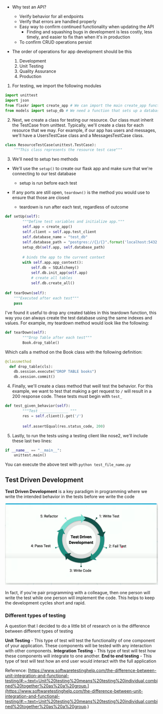 * Why test an API?
    * Verify behavior for all endpoints
    * Verify that errors are handled properly
    * Easy way to confirm continued functionality when updating the API
        * Finding and squashing bugs in development is less costly, less timely, and easier to fix than when it's in production
    * To confirm CRUD operations persist

* The order of operations for app development should be this
    1. Development
    2. Unit Testing 
    3. Quality Assurance
    4. Production

1. For testing, we import the following modules

```py
import unittest
import json
from flaskr import create_app # We can import the main create_app function
from models import setup_db # We need a function that sets up a database so that we can test CRUD
```

2. Next, we create a class for testing our resource. Our class must inherit the TestCase from unittest. Typically, we'll create a class for each resource that we may. For example, if our app has users and messages, we'll have a UsersTestCase class and a MessagesTestCase class.

```py
class ResourceTestCase(unittest.TestCase):
    """This class represents the resource test case"""
```

3. We'll need to setup two methods

* We'll use the `setup()` to create our flask app and make sure that we're connecting to our test database
    * setup is run before each test

* If any ports are still open, `teardown()` is the method you would use to ensure that those are closed
    * teardown is run after each test, regardless of outcome 

```py
def setUp(self):
        """Define test variables and initialize app."""
        self.app = create_app()
        self.client = self.app.test_client
        self.database_name = "test_db"
        self.database_path = "postgres://{}/{}".format('localhost:5432', self.database_name)
        setup_db(self.app, self.database_path)

        # binds the app to the current context
        with self.app.app_context():
            self.db = SQLAlchemy()
            self.db.init_app(self.app)
            # create all tables
            self.db.create_all()
    
def tearDown(self):
    """Executed after each test"""
    pass
```

I've found it useful to drop any created tables in this teardown function, this way you can always create the test database using the same indexes and values. For example, my teardown method would look like the following:

```py
def tearDown(self):
        """Drop Table after each test"""
        Book.drop_table()
```

Which calls a method on the Book class with the following definition:

```py
@classmethod
  def drop_table(cls):
    db.session.execute("DROP TABLE books")
    db.session.commit()
```

4. Finally, we'll create a class method that weill test the behavior. For this example, we want to test that making a get request to `/` will result in a 200 response code. These tests must begin with `test_`
```py
def test_given_behavior(self):
        """Test _____________ """
        res = self.client().get('/')

        self.assertEqual(res.status_code, 200)
```

5. Lastly, to run the tests using a testing client like nose2, we'll include these last two lines:

```py
if __name__ == "__main__":
    unittest.main()
```

You can execute the above test with `python test_file_name.py`

## Test Driven Development

**Test Driven Development** is a key paradigm in programming where we write the intended behavior in the tests before we write the code

![TDD](../images/test_driven_development.png)

In fact, if you're pair programming with a colleague, then one person will write the test while one person will implement the code.
This helps to keep the development cycles short and rapid.

### Different types of testing

A question that I decided to do a little bit of research on is the difference between different types of testing

**Unit Testing** - This type of test will test the functionality of one component of your application. These components will be tested with any interaction with other components.
**Integration Testing** - This type of test will test how these components will integrate to one another.
**End to end testing** - This type of test will test how an end user would interact with the full application

Reference: [https://www.softwaretestinghelp.com/the-difference-between-unit-integration-and-functional-testing/#:~:text=Unit%20testing%20means%20testing%20individual,combined%20together%20as%20a%20group.](https://www.softwaretestinghelp.com/the-difference-between-unit-integration-and-functional-testing/#:~:text=Unit%20testing%20means%20testing%20individual,combined%20together%20as%20a%20group.)